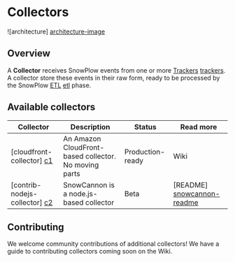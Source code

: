 # Collectors

![architecture] [architecture-image]

## Overview

A **Collector** receives SnowPlow events from one or more [Trackers] [trackers]. A collector store these events in their raw form, ready to be processed by the SnowPlow [ETL] [etl] phase.

## Available collectors

| Collector                       | Description                                           | Status           | Read more                    |
|---------------------------------|-------------------------------------------------------|------------------|------------------------------|
| [cloudfront-collector] [c1]     | An Amazon CloudFront-based collector. No moving parts | Production-ready | Wiki                         |
| [contrib-nodejs-collector] [c2] | SnowCannon is a node.js-based collector               | Beta             | [README] [snowcannon-readme] | 

## Contributing

We welcome community contributions of additional collectors! We have a guide to contributing collectors coming soon on the Wiki. 

[architecture-image]: https://github.com/snowplow/snowplow/raw/master/2-collectors/2-collectors.png
[trackers]: https://github.com/snowplow/snowplow/tree/master/1-trackers
[etl]: https://github.com/snowplow/snowplow/tree/master/3-etl
[snowcannon-readme]: https://github.com/shermozle/SnowCannon/blob/master/README.md
[c1]: ./2-collectors/cloudfront-collector/
[c2]: ./2-collectors/contrib-nodejs-collector/